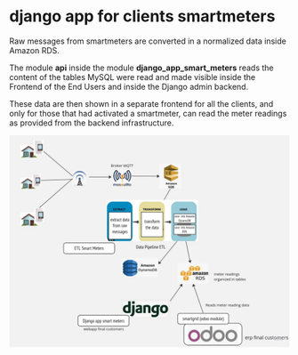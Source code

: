 django app for clients smartmeters
======================================

Raw messages from smartmeters are converted in a normalized data
inside Amazon RDS.

The module **api** inside the module **django_app_smart_meters** reads the content of the tables MySQL were read and made visible inside the Frontend of the End Users 
and inside the Django admin backend.

These data are then shown in a separate frontend for all the clients,
and only for those that had activated a smartmeter, can read the meter readings 
as provided from the backend infrastructure.

![SmartMeters_data_backend.jpg](static%2Fdoc%2FSmartMeters_data_backend.jpg)
